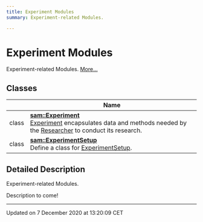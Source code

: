 ```yaml
---
title: Experiment Modules
summary: Experiment-related Modules.  

---
```


# Experiment Modules




Experiment-related Modules.  [More...](#detailed-description)






## Classes

|                | Name           |
| -------------- | -------------- |
| class | **[sam::Experiment](/doxygen/Classes/classsam_1_1_experiment/)** <br>[Experiment]() encapsulates data and methods needed by the [Researcher]() to conduct its research.  |
| class | **[sam::ExperimentSetup](/doxygen/Classes/classsam_1_1_experiment_setup/)** <br>Define a class for [ExperimentSetup]().  |








## Detailed Description

Experiment-related Modules. 


























Description to come! 








-------------------------------

Updated on  7 December 2020 at 13:20:09 CET